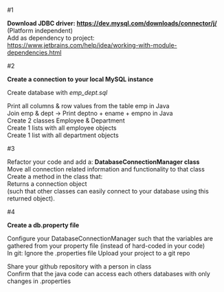 #1

**Download JDBC driver: https://dev.mysql.com/downloads/connector/j/** (Platform independent) <br>
Add as dependency to project: https://www.jetbrains.com/help/idea/working-with-module-dependencies.html

#2

**Create a connection to your local MySQL instance**<br>

Create database with <i>emp_dept.sql</i>

Print all columns & row values from the table emp in Java<br>
Join emp & dept -> Print deptno + ename + empno in Java<br>
Create 2 classes Employee & Department<br>
Create 1 lists with all employee objects<br>
Create 1 list with all department objects<br>

#3

Refactor your code and add a:
**DatabaseConnectionManager class**<br>
Move all connection related information and functionality to that class<br>
Create a method in the class that:<br>
Returns a connection object 
<br>(such that other classes can easily connect to your database using this returned object).

#4

**Create a db.property file**

Configure your DatabaseConnectionManager such that the variables are gathered from your 
property file (instead of hard-coded in your code)<br>
In git: Ignore the .properties file
Upload your project to a git repo

Share your github repository with a person in class<br>
Confirm that the java code can access each others databases with only changes in .properties
